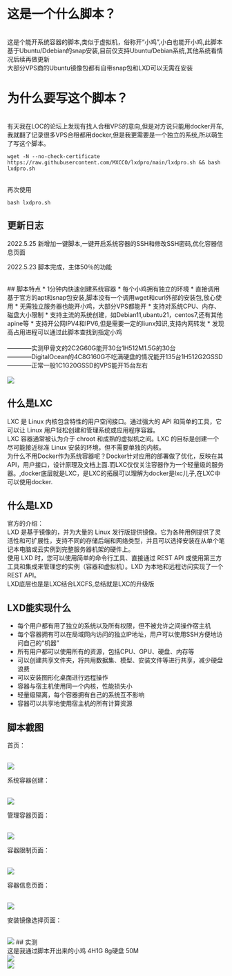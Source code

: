 # 这是一个什么脚本？
<br>这是个能开系统容器的脚本,类似于虚拟机，俗称开“小鸡”,小白也能开小鸡,此脚本基于Ubuntu/Ddebian的snap安装,目前仅支持Ubuntu/Debian系统,其他系统看情况后续再做更新
<br>大部分VPS商的Ubuntu镜像包都有自带snap包和LXD可以无需在安装
# 为什么要写这个脚本？
<br>有天我在LOC的论坛上发现有找人合租VPS的意向,但是对方说只能用docker开车,我就翻了记录很多VPS合租都用docker,但是我更需要是一个独立的系统,所以萌生了写这个脚本。
```
wget -N --no-check-certificate https://raw.githubusercontent.com/MXCCO/lxdpro/main/lxdpro.sh && bash lxdpro.sh
```
<br>再次使用
```
bash lxdpro.sh
```

## 更新日志
<P>2022.5.25&nbsp;新增加一键脚本,一键开启系统容器的SSH和修改SSH密码,优化容器信息页面</p>
<P>2022.5.23&nbsp;脚本完成，主体50％的功能</p>
<br>
## 脚本特点
* 1分钟内快速创建系统容器
* 每个小鸡拥有独立的环境
* 直接调用基于官方的apt和snap包安装,脚本没有一个调用wget和curl外部的安装包,放心使用
* 无需独立服务器也能开小鸡，大部分VPS都能开
* 支持对系统CPU、内存、磁盘大小限制
* 支持主流的系统创建，如Debian11,ubantu21，centos7,还有其他apine等
* 支持开公网IPV4和IPV6,但是需要一定的liunx知识,支持内网转发
* 发现高占用进程可以通过此脚本查找到指定小鸡
<br>
<br> ————实测甲骨文的2C2G60G能开30台1H512M1.5G的30台
<br> ————DigitalOcean的4C8G160G不吃满硬盘的情况能开135台1H512G2GSSD
<br> ————正常一般1C1G20GSSD的VPS能开15台左右
<br>
<br><img src="https://github.com/MXCCO/lxdpro/blob/main/%E6%88%AA%E5%9B%BE/containers.small.png?raw=true" border="0">

## 什么是LXC
LXC 是 Linux 内核包含特性的用户空间接口。通过强大的 API 和简单的工具，它可以让 Linux 用户轻松创建和管理系统或应用程序容器。
<br>LXC 容器通常被认为介于 chroot 和成熟的虚拟机之间。LXC 的目标是创建一个尽可能接近标准 Linux 安装的环境，但不需要单独的内核。
<br>为什么不用Docker作为系统容器呢？Docker针对应用的部署做了优化，反映在其API，用户接口，设计原理及文档上面.而LXC仅仅关注容器作为一个轻量级的服务器。,docker底层就是LXC，是LXC的拓展可以理解为docker是lxc儿子,在LXC中可以使用docker.

## 什么是LXD
官方的介绍：
<br>LXD 是基于镜像的，并为大量的 Linux 发行版提供镜像。它为各种用例提供了灵活性和可扩展性，支持不同的存储后端和网络类型，并且可以选择安装在从单个笔记本电脑或云实例到完整服务器机架的硬件上。
<br>使用 LXD 时，您可以使用简单的命令行工具、直接通过 REST API 或使用第三方工具和集成来管理您的实例（容器和虚拟机）。LXD 为本地和远程访问实现了一个 REST API。
<br>LXD底层也是是LXC结合LXCFS,总结就是LXC的升级版
## LXD能实现什么
* 每个用户都有用了独立的系统以及所有权限，但不被允许之间操作宿主机
* 每个容器拥有可以在局域网内访问的独立IP地址，用户可以使用SSH方便地访问自己的“机器”
* 所有用户都可以使用所有的资源，包括CPU、GPU、硬盘、内存等
* 可以创建共享文件夹，将共用数据集、模型、安装文件等进行共享，减少硬盘浪费
* 可以安装图形化桌面进行远程操作
* 容器与宿主机使用同一个内核，性能损失小
* 轻量级隔离，每个容器拥有自己的系统互不影响
* 容器可以共享地使用宿主机的所有计算资源
## 脚本截图
<P>首页：</p>
<br><img src="https://github.com/MXCCO/lxdpro/blob/main/%E6%88%AA%E5%9B%BE/LXD.PNG?raw=true">
<P>系统容器创建：</p>
<br><img src="https://github.com/MXCCO/lxdpro/blob/main/%E6%88%AA%E5%9B%BE/LXD2.PNG?raw=true">
<P>管理容器页面：</p>
<br><img src="https://github.com/MXCCO/lxdpro/blob/main/%E6%88%AA%E5%9B%BE/LXD3.PNG?raw=true">
<P>容器限制页面：</p>
<br><img src="https://github.com/MXCCO/lxdpro/blob/main/%E6%88%AA%E5%9B%BE/LXD4.PNG?raw=true">
<P>容器信息页面：</p>
<br><img src="https://github.com/MXCCO/lxdpro/blob/main/%E6%88%AA%E5%9B%BE/LXD5.PNG?raw=true">
<P>安装镜像选择页面：</p>
<br><img src="https://github.com/MXCCO/lxdpro/blob/main/%E6%88%AA%E5%9B%BE/LXD6.PNG?raw=true">
## 实测
<br>这是我通过脚本开出来的小鸡 4H1G 8g硬盘 50M
<br><img src="https://github.com/MXCCO/lxdpro/blob/main/%E6%88%AA%E5%9B%BE/LXD7.PNG?raw=true">
<br><img src="https://github.com/MXCCO/lxdpro/blob/main/%E6%88%AA%E5%9B%BE/LXD8.PNG?raw=true">


